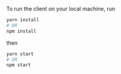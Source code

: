 To run the client on your local machine, run

```sh
yarn install
# OR
npm install
```

then

```sh
yarn start
# OR
npm start
```
